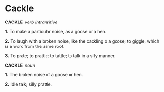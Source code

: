 # Cackle

**CACKLE**, _verb intransitive_

**1.** To make a particular noise, as a goose or a hen.

**2.** To laugh with a broken noise, like the cackling o a goose; to giggle, which is a word from the same root.

**3.** To prate; to prattle; to tattle; to talk in a silly manner.

**CACKLE**, _noun_

**1.** The broken noise of a goose or hen.

**2.** Idle talk; silly prattle.